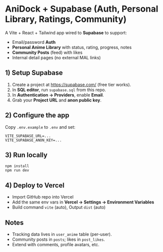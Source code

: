 # AniDock + Supabase (Auth, Personal Library, Ratings, Community)

A Vite + React + Tailwind app wired to **Supabase** to support:
- Email/password **Auth**
- **Personal Anime Library** with status, rating, progress, notes
- **Community Posts** (feed) with likes
- Internal detail pages (no external MAL links)

## 1) Setup Supabase
1. Create a project at https://supabase.com/ (free tier works).
2. In **SQL editor**, run `supabase.sql` from this repo.
3. In **Authentication → Providers**, enable **Email**.
4. Grab your **Project URL** and **anon public key**.

## 2) Configure the app
Copy `.env.example` to `.env` and set:
```
VITE_SUPABASE_URL=...
VITE_SUPABASE_ANON_KEY=...
```

## 3) Run locally
```
npm install
npm run dev
```

## 4) Deploy to Vercel
- Import GitHub repo into Vercel
- Add the same env vars in **Vercel → Settings → Environment Variables**
- Build command `vite` (auto), Output `dist` (auto)

## Notes
- Tracking data lives in `user_anime` table (per-user).
- Community posts in `posts`; likes in `post_likes`.
- Extend with comments, profile avatars, etc.
